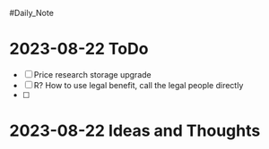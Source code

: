 #Daily_Note
# 2023-08-22 ToDo
- [ ] Price research storage upgrade
- [ ] R? How to use legal benefit, call the legal people directly
- [ ] 

# 2023-08-22 Ideas and Thoughts

